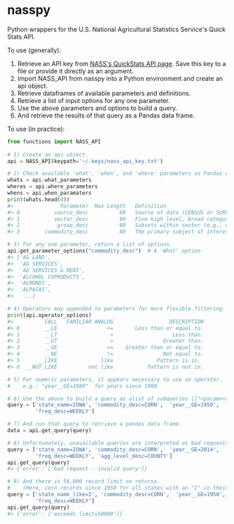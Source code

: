# nasspy
Python wrappers for the U.S. National Agricultural Statistics Service's Quick Stats API.

To use (generally):

1) Retrieve an API key from [NASS's QuickStats API page](https://quickstats.nass.usda.gov/api#param_define).
   Save this key to a file or provide it directly as an argument. 
2) Import NASS_API from nasspy into a Python environment and create an api object.
3) Retrieve dataframes of available parameters and definitions.
4) Retrieve a list of input options for any one parameter.
5) Use the above parameters and options to build a query.
6) And retrieve the results of that query as a Pandas data frame.

To use (in practice):
  
```python
from functions import NASS_API
        
# 1) Create an api object.
api = NASS_API(keypath='~/.keys/nass_api_key.txt')

# 2) Check available 'what', 'when', and 'where' parameters as Pandas dataframes.
whats = api.what_parameters
wheres = api.where_parameters
whens = api.when_paramaters
print(whats.head(4))
#>               Parameter  Max Length   Definition 
#> 0           source_desc          60   Source of data (CENSUS or SURVEY). Census prog...  
#> 1           sector_desc          60   Five high level, broad categories useful to na...  
#> 2            group_desc          80   Subsets within sector (e.g., under sector = CR...  
#> 3        commodity_desc          80   The primary subject of interest (e.g., CORN, C... 

# 3) For any one parameter, return a list of options.
api.get_parameter_options("commodity_desc")  # A 'What' option
#> ['AG LAND',
#>  'AG SERVICES',
#>  'AG SERVICES & RENT',
#>  'ALCOHOL COPRODUCTS',
#>  'ALMONDS',
#>  'ALPACAS',
#>   ...]

# 4) Operators may appended to parameters for more flexible filtering.
print(api.operator_options)
#>          CALL   FAMILIAR ANALOG                  DESCRIPTION
#> 0        __LE                <=       Less than or equal to.
#> 1        __LT                 <                   Less than.
#> 2        __GT                 >                Greater than.
#> 3        __GE                >=    Greater than or equal to.
#> 4        __NE                !=                Not equal to.
#> 5      __LIKE              like              Pattern is in. 
#> 6  __NOT_LIKE          not like           Pattern is not in.

# 5) For numeric parameters, it appears necessary to use an operator.
#    e.g.: "year__GE=1980"  for years since 1980

# 6) Use the above to build a query as alist of subqueries (["<param><operator>=<option>", ...])
query = ['state_name=IOWA', 'commodity_desc=CORN',  'year__GE=1950',
         'freq_desc=WEEKLY']

# 7) And run that query to retrieve a pandas data frame.
data = api.get_query(query)

# 8) Unfortunately, unavailable queries are interpreted as bad requests.
query = ['state_name=IOWA', 'commodity_desc=CORN',  'year__GE=2014',
         'freq_desc=WEEKLY', 'agg_level_desc=COUNTY']
api.get_query(query)
#> {'error': ['bad request - invalid query']}

# 9) And there is 50,000 record limit on returns.
#    (Here, corn records since 1950 for all states with an "I" in their name)
query = ['state_name_like=I', 'commodity_desc=CORN',  'year__GE=1950',
         'freq_desc=WEEKLY']
api.get_query(query)
#> {'error': ['exceeds limit=50000']}
```

